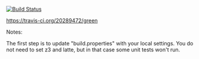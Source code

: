 [![Build Status](https://travis-ci.org/20289472/green.svg?branch=master)](https://travis-ci.org/20289472/green?branch=master)

https://travis-ci.org/20289472/green

Notes:

The first step is to update "build.properties" with your local
settings.  You do not need to set z3 and latte, but in that case
some unit tests won't run.
   
